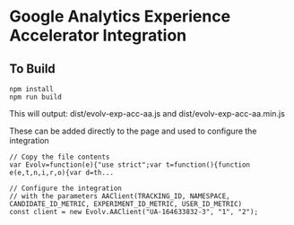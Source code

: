 # Google Analytics Experience Accelerator Integration

## To Build
```
npm install
npm run build
```

This will output:
dist/evolv-exp-acc-aa.js and dist/evolv-exp-acc-aa.min.js

These can be added directly to the page and used to configure the integration

```
// Copy the file contents
var Evolv=function(e){"use strict";var t=function(){function e(e,t,n,i,r,o){var d=th...

// Configure the integration 
// with the parameters AAClient(TRACKING_ID, NAMESPACE, CANDIDATE_ID_METRIC, EXPERIMENT_ID_METRIC, USER_ID_METRIC)
const client = new Evolv.AAClient("UA-164633832-3", "1", "2");
```

